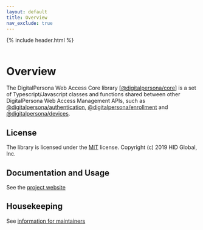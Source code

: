 ```yaml
---
layout: default
title: Overview
nav_exclude: true
---
```

{% include header.html %}  
<BR>  

# Overview
The DigitalPersona Web Access Core library
[[@digitalpersona/core](https://www.npmjs.com/package/@digitalpersona/core)]
is a set of Typescript/Javascript classes and functions shared between other
DigitalPersona Web Access Management APIs, such as
[@digitalpersona/authentication](https://www.npmjs.com/package/@digitalpersona/authentication),
[@digitalpersona/enrollment](https://www.npmjs.com/package/@digitalpersona/enrollment) and
[@digitalpersona/devices](https://www.npmjs.com/package/@digitalpersona/devices).


## License

The library is licensed under the [MIT](./LICENSE) license. Copyright (c) 2019 HID Global, Inc.

## Documentation and Usage

See the [project website](https://hidglobal.github.io/digitalpersona-core)

## Housekeeping

See [information for maintainers](docs/maintain/index.md)
